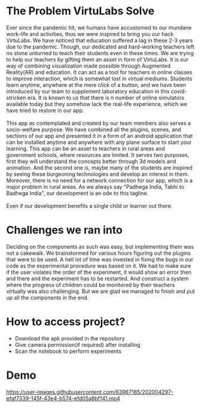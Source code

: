 <h1>The Problem VirtuLabs Solve</h1>
Ever since the pandemic hit, we humans have accustomed to our mundane work-life and activities, thus we were inspired to bring you our hack VirtuLabs. We have noticed that education suffered a lag in these 2-3 years due to the pandemic. Though, our dedicated and hard-working teachers left no stone unturned to teach their students even in these times. We are trying to help our teachers by gifting them an asset in form of VirtuLabs. It is our way of combining visualization made possible through Augmented Reality(AR) and education. It can act as a tool for teachers in online classes to improve interaction, which is somewhat lost in virtual mediums. Students learn anytime, anywhere at the mere click of a button, and we have been introduced by our team to supplement laboratory education in this covid-stricken era. It is known to us that there is n number of online simulators available today but they somehow lack the real-life experience, which we have tried to restore in our app.
<br><br>
This app as contemplated and created by our team members also serves a socio-welfare purpose. We have combined all the plugins, scenes, and sections of our app and presented it in a form of an android application that can be installed anytime and anywhere with any plane surface to start your learning. This app can be an asset to teachers in rural areas and government schools, where resources are limited. It serves two purposes, first they will understand the concepts better through 3d models and animation. And the second one is, maybe many of the students are inspired by seeing these burgeoning technologies and develop an interest in them. Moreover, there is no need for a network connection for our app, which is a major problem in rural areas. As we always say "Padhega India, Tabhi to Badhega India", our development is an ode to this tagline.
<br><br>
Even if our development benefits a single child or learner out there.
<h1>Challenges we ran into</h1>
Deciding on the components as such was easy, but implementing them was not a cakewalk. We brainstormed for various hours figuring out the plugins that were to be used. A hell lot of time was invested in fixing the bugs in our code as the experimental procedure was based on it. We had to make sure if the user violates the order of the experiment, it would
show an error then and there and the experiment has to be restarted. And construct a system where the progress of children could be monitored by their teachers virtually was also challenging. But we are glad we managed to finish and put up all the components in the end.

<h1>How to access project?</h1>
<ul>
<li> Download the apk provided in the repository
<li> Give camera permission(if required) after installing
<li> Scan the notebook to perform experiments
</ul>

<h1>Demo</h1>

https://user-images.githubusercontent.com/63967165/202004297-efaf7339-145f-43e4-b574-efd05a8bf141.mp4
